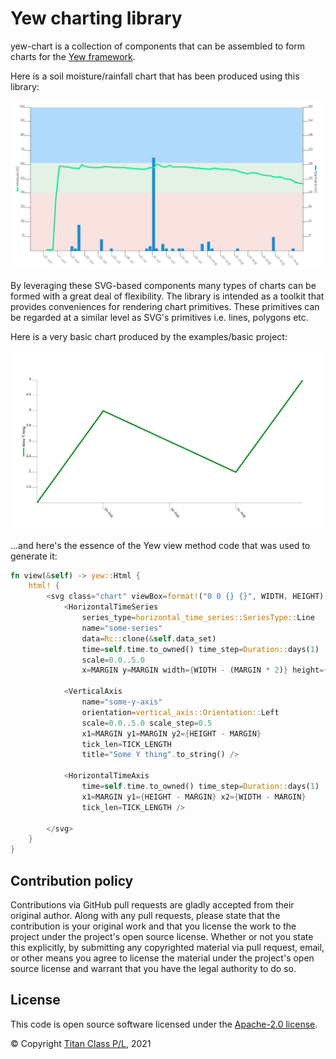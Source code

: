 # Yew charting library

yew-chart is a collection of components that can be assembled to form charts
for the [Yew framework](https://github.com/yewstack/yew).

Here is a soil moisture/rainfall chart that has been produced using this library:

![Moisture/rainfall chart](./rainfall-moisture-chart.png "Soil moisture/rainfall chart")

By leveraging these SVG-based components many types of charts can be formed
with a great deal of flexibility. The library is intended as a toolkit that
provides conveniences for rendering chart primitives. These primitives can
be regarded at a similar level as SVG's primitives i.e. lines, polygons etc.

Here is a very basic chart produced by the examples/basic project:

![Sample chart](./basic-chart.png "A basic chart")

...and here's the essence of the Yew view method code that was used to generate it:

```rust
fn view(&self) -> yew::Html {
    html! {
        <svg class="chart" viewBox=format!("0 0 {} {}", WIDTH, HEIGHT) preserveAspectRatio="none">
            <HorizontalTimeSeries
                series_type=horizontal_time_series::SeriesType::Line
                name="some-series"
                data=Rc::clone(&self.data_set)
                time=self.time.to_owned() time_step=Duration::days(1)
                scale=0.0..5.0
                x=MARGIN y=MARGIN width={WIDTH - (MARGIN * 2)} height={HEIGHT - (MARGIN * 2)} />

            <VerticalAxis
                name="some-y-axis"
                orientation=vertical_axis::Orientation::Left
                scale=0.0..5.0 scale_step=0.5
                x1=MARGIN y1=MARGIN y2={HEIGHT - MARGIN}
                tick_len=TICK_LENGTH
                title="Some Y thing".to_string() />

            <HorizontalTimeAxis
                time=self.time.to_owned() time_step=Duration::days(1)
                x1=MARGIN y1={HEIGHT - MARGIN} x2={WIDTH - MARGIN}
                tick_len=TICK_LENGTH />

        </svg>
    }
}
```

## Contribution policy

Contributions via GitHub pull requests are gladly accepted from their original author. Along with any pull requests, please state that the contribution is your original work and that you license the work to the project under the project's open source license. Whether or not you state this explicitly, by submitting any copyrighted material via pull request, email, or other means you agree to license the material under the project's open source license and warrant that you have the legal authority to do so.

## License

This code is open source software licensed under the [Apache-2.0 license](./LICENSE).

© Copyright [Titan Class P/L](https://www.titanclass.com.au/), 2021
